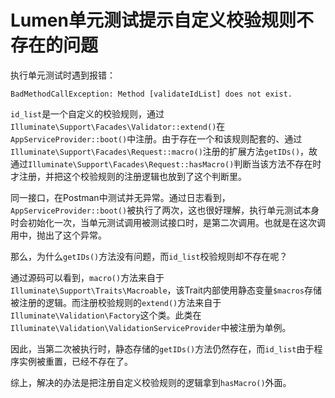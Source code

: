 # Lumen单元测试提示自定义校验规则不存在的问题


执行单元测试时遇到报错：

```
BadMethodCallException: Method [validateIdList] does not exist.
```

<!--more-->

`id_list`是一个自定义的校验规则，通过`Illuminate\Support\Facades\Validator::extend()`在`AppServiceProvider::boot()`中注册。由于存在一个和该规则配套的、通过`Illuminate\Support\Facades\Request::macro()`注册的扩展方法`getIDs()`，故通过`Illuminate\Support\Facades\Request::hasMacro()`判断当该方法不存在时才注册，并把这个校验规则的注册逻辑也放到了这个判断里。

同一接口，在Postman中测试并无异常。通过日志看到，`AppServiceProvider::boot()`被执行了两次，这也很好理解，执行单元测试本身时会初始化一次，当单元测试调用被测试接口时，是第二次调用。也就是在这次调用中，抛出了这个异常。

那么，为什么`getIDs()`方法没有问题，而`id_list`校验规则却不存在呢？

通过源码可以看到，`macro()`方法来自于`Illuminate\Support\Traits\Macroable`，该Trait内部使用静态变量`$macros`存储被注册的逻辑。而注册校验规则的`extend()`方法来自于`Illuminate\Validation\Factory`这个类。此类在`Illuminate\Validation\ValidationServiceProvider`中被注册为单例。

因此，当第二次被执行时，静态存储的`getIDs()`方法仍然存在，而`id_list`由于程序实例被重置，已经不存在了。

综上，解决的办法是把注册自定义校验规则的逻辑拿到`hasMacro()`外面。


